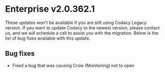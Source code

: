 # Enterprise v2.0.362.1

These updates won’t be available if you are still using Codacy Legacy version. If you want to update Codacy to the newest version, please contact us, and we will schedule a call to assist you with the migration. Below is the list of bug fixes available with this update.

## Bug fixes

-   Fixed a bug that was causing Crow (Monitoring) not to open
